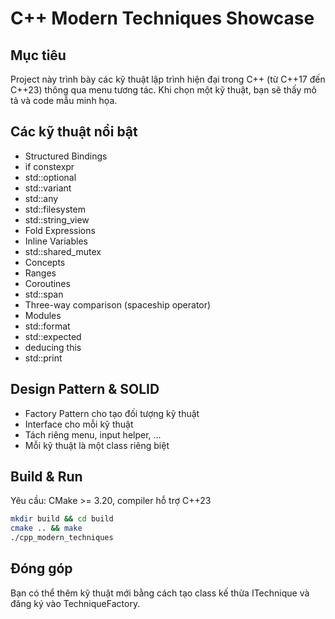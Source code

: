 # C++ Modern Techniques Showcase

## Mục tiêu

Project này trình bày các kỹ thuật lập trình hiện đại trong C++ (từ C++17 đến C++23) thông qua menu tương tác. Khi chọn một kỹ thuật, bạn sẽ thấy mô tả và code mẫu minh họa.

## Các kỹ thuật nổi bật
- Structured Bindings
- if constexpr
- std::optional
- std::variant
- std::any
- std::filesystem
- std::string_view
- Fold Expressions
- Inline Variables
- std::shared_mutex
- Concepts
- Ranges
- Coroutines
- std::span
- Three-way comparison (spaceship operator)
- Modules
- std::format
- std::expected
- deducing this
- std::print

## Design Pattern & SOLID
- Factory Pattern cho tạo đối tượng kỹ thuật
- Interface cho mỗi kỹ thuật
- Tách riêng menu, input helper, ...
- Mỗi kỹ thuật là một class riêng biệt

## Build & Run

Yêu cầu: CMake >= 3.20, compiler hỗ trợ C++23

```sh
mkdir build && cd build
cmake .. && make
./cpp_modern_techniques
```

## Đóng góp
Bạn có thể thêm kỹ thuật mới bằng cách tạo class kế thừa ITechnique và đăng ký vào TechniqueFactory. 